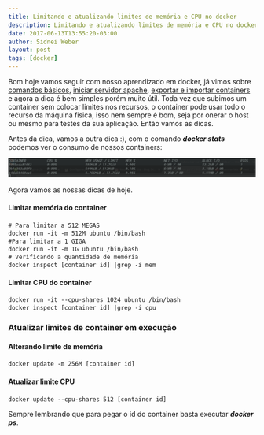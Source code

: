```yaml
---
title: Limitando e atualizando limites de memória e CPU no docker
description: Limitando e atualizando limites de memória e CPU no docker
date: 2017-06-13T13:55:20-03:00
author: Sidnei Weber
layout: post
tags: [docker]
---
```


Bom hoje vamos seguir com nosso aprendizado em docker, já vimos sobre [comandos básicos](http://sidneiweber.com.br/comandos-basicos-docker/), [iniciar servidor apache](http://sidneiweber.com.br/iniciando-servidor-apache-no-docker/), [exportar e importar containers](http://sidneiweber.com.br/exportar-e-importar-containers-no-docker/) e agora a dica é bem simples porém muito útil. Toda vez que subimos um container sem colocar limites nos recursos, o container pode usar todo o recurso da máquina fisica, isso nem sempre é bom, seja por onerar o host ou mesmo para testes da sua aplicação. Então vamos as dicas.

Antes da dica, vamos a outra dica :), com o comando _**docker stats**_ podemos ver o consumo de nossos containers:

![docker](/img/uploads/2017/06/Captura-de-tela_2017-06-13_13-47-34-1024x79.png)

Agora vamos as nossas dicas de hoje.

#### Limitar memória do container

```shell
# Para limitar a 512 MEGAS
docker run -it -m 512M ubuntu /bin/bash
#Para limitar a 1 GIGA
docker run -it -m 1G ubuntu /bin/bash
# Verificando a quantidade de memória
docker inspect [container id] |grep -i mem
```

#### Limitar CPU do container

```shell
docker run -it --cpu-shares 1024 ubuntu /bin/bash
docker inspect [container id] |grep -i cpu
```

### Atualizar limites de container em execução

#### Alterando limite de memória

```shell
docker update -m 256M [container id]
```

#### Atualizar limite CPU

```shell
docker update --cpu-shares 512 [container id]
```

Sempre lembrando que para pegar o id do container basta executar _**docker ps**_.
